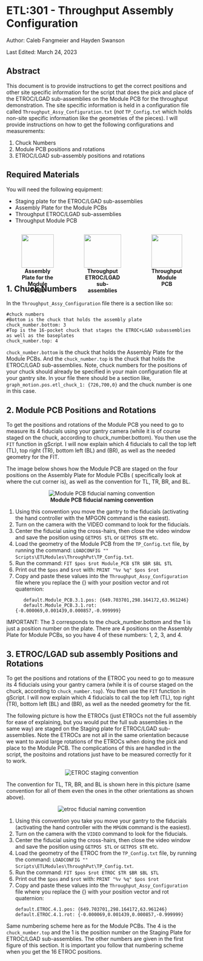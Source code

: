 # ETL:301 - Throughput Assembly Configuration

Author: Caleb Fangmeier and Hayden Swanson

Last Edited: March 24, 2023

## Abstract

This document is to provide instructions to get the correct positions and other site specific information for the script
that does the pick and place of the ETROC/LGAD sub-assemblies on the Module PCB for the throughput demonstration. The
site specific information is held in a configuration file called `Throughput_Assy_Configuration.txt`
(*not* `TP_Config.txt` which holds non-site specific information like the geometries of the pieces). I will provide
instructions on how to get
the following configurations and measurements:

1. Chuck Numbers
2. Module PCB positions and rotations
3. ETROC/LGAD sub-assembly positions and rotations

## Required Materials

You will need the following equipment:

- Staging plate for the ETROC/LGAD sub-assemblies
- Assembly Plate for the Module PCBs
- Throughput ETROC/LGAD sub-assemblies
- Throughput Module PCB

<div style="display: flex">
  <figure>
    <img src="https://user-images.githubusercontent.com/70072888/227585331-58b6eded-a7b2-43ae-8e3f-092bacba310b.png"  width=100%>
    <figcaption align="center"><b>Assembly Plate for the Module PCBs</b></figcaption>
  </figure>
  <figure>
    <img src="https://user-images.githubusercontent.com/70072888/227582484-cb1e6671-7a6b-4155-ae2f-4b942da2c486.jpg"  width=100%>
    <figcaption align="center"><b>Throughput ETROC/LGAD sub-assemblies</b></figcaption>
  </figure>
  <figure>
    <img src="https://user-images.githubusercontent.com/70072888/227586341-417144b4-194f-44b7-b187-433f3ce7b04f.png"  width=100%>
    <figcaption align="center"><b>Throughput Module PCB</b></figcaption>
  </figure>
</div>

## 1. Chuck Numbers

In the `Throughput_Assy_Configuration` file there is a section like so:

```
#chuck numbers
#Bottom is the chuck that holds the assembly plate
chuck_number.bottom: 3
#Top is the 16-pocket chuck that stages the ETROC+LGAD subassemblies as well as the baseplates
chuck_number.top: 4
```

`chuck_number.bottom` is the chuck that holds the Assembly Plate for the Module PCBs. And the `chuck_number.top` is the
chuck that holds the ETROC/LGAD sub-assemblies. Note, chuck numbers for the positions of your chuck should already be
specified in your main configuration file at your gantry site. In your file there should be a section like,
`graph_motion.pos.etl_chuck_1: {726,700,0}` and the chuck number is one in this case.

## 2. Module PCB Positions and Rotations

To get the positions and rotations of the Module PCB you need to go to measure its 4 fiducials using your gantry
camera (while it is of course staged on the chuck, according to chuck_number.bottom). You then use the `FIT` function in
gScript. I will now explain which 4 fiducials to call the top left (TL), top right (TR), bottom left (BL) and (BR), as
well as the needed geometry for the FIT.

The image below shows how the Module PCB are staged on the four positions on the Assembly Plate for Module PCBs (
specifically look at
where the cut corner is), as well as the convention for TL, TR, BR, and BL.

<figure align="center">
    <img src=https://user-images.githubusercontent.com/70072888/227590837-eb1dd635-d767-4cf2-a3f4-d75b6fa10ea1.png 
      style="max-height:400px" alt="Module PCB fiducial naming convention">
    <figcaption><b>Module PCB fiducial naming convention</b></figcaption>
</figure>

1. Using this convention you move the gantry to the fiducials (activating the hand controller with the MPGON
   command is the easiest).
2. Turn on the camera with the VIDEO command to look for the fiducials.
3. Center the fiducial using the cross-hairs, then close the video window and save the position using  `GETPOS $TL`
   or `GETPOS $TR` etc.
4. Load the geometry of the Module PCB from the `TP_Config.txt` file, by running the command:
   `LOADCONFIG "" Scripts\ETLModules\ThroughPut\TP_Config.txt`.
5. Run the command: `FIT $pos $rot Module_PCB $TR $BR $BL $TL`
6. Print out the `$pos` and `$rot` with: `PRINT "%v %q" $pos $rot`
7. Copy and paste these values into the `Throughput_Assy_Configuration` file where you replace the {} with your position
   vector and rot quaternion:
   ```
      default.Module_PCB.3.1.pos: {649.703701,298.164172,63.961246}
      default.Module_PCB.3.1.rot: {-0.000069,0.001439,0.000857,-0.999999}
   ```

IMPORTANT: The 3 corresponds to the chuck_number.bottom and the 1 is just a position number on the plate. There are 4
positions on the Assembly Plate for Module PCBs, so you have 4 of these numbers: 1, 2, 3, and 4.

## 3. ETROC/LGAD sub assembly Positions and Rotations

To get the positions and rotations of the ETROC you need to go to measure its 4 fiducials using your gantry camera
(while it is of course staged on the chuck, according to `chuck_number.top`). You then use the `FIT` function in
gScript. I will now explain which 4 fiducials to call the top left (TL), top right (TR), bottom left (BL) and (BR),
as well as the needed geometry for the fit.

The following picture is how the ETROCs (just ETROCs not the full assembly for ease of explaining, but you would put the
full sub assemblies in the same way) are staged on the Staging plate for ETROC/LGAD sub-assemblies. Note the ETROCs are
not all in the same orientation because we want to avoid large rotations of the ETROCs when doing the pick and place to
the Module PCB. The complications of this are handled in the script, the positoins and rotations just have to be
measured correctly for it to work.

<figure align="center">
<img src=https://user-images.githubusercontent.com/70072888/227598576-9d192e8d-5a0c-42a0-938d-f2bf18eef552.png 
  style="max-height:400px" alt="ETROC staging convention">
</figure>

The convention for TL, TR, BR, and BL is shown here in this picture (same convention for all of them even the ones in
the other orientations as shown above).

<figure align="center">
   <img src=https://user-images.githubusercontent.com/70072888/227596912-b5a600a8-1a7d-45fd-87c0-6d775f52b397.png 
     style="max-height:400px" alt="etroc fiducial naming convention">
</figure>

1. Using this convention you take you move your gantry to the fiducials (activating the hand controller with the `MPGON`
   command is the easiest).
2. Turn on the camera with the `VIDEO` command to look for the fiducials.
3. Center the fiducial using the cross-hairs, then close the video window and save the position using  `GETPOS $TL`
   or `GETPOS $TR` etc.
4. Load the geometry of the ETROC from the `TP_Config.txt` file, by running the command:
   `LOADCONFIG "" Scripts\ETLModules\ThroughPut\TP_Config.txt`.
5. Run the command: `FIT $pos $rot ETROC $TR $BR $BL $TL`
6. Print out the `$pos` and `$rot` with: `PRINT "%v %q" $pos $rot`
7. Copy and paste these values into the `Throughput_Assy_Configuration` file where you replace the {} with your position
   vector and rot quaternion:
   ```
   default.ETROC.4.1.pos: {649.703701,298.164172,63.961246}
   default.ETROC.4.1.rot: {-0.000069,0.001439,0.000857,-0.999999}
   ```

Same numbering scheme here as for the Module PCBs. The 4 is the `chuck_number.top` and the 1 is the position number on
the
Staging Plate for ETROC/LGAD sub-assemblies. The other numbers are given in the first figure of this section. It is
important you follow that numbering scheme when you get the 16 ETROC positions.
